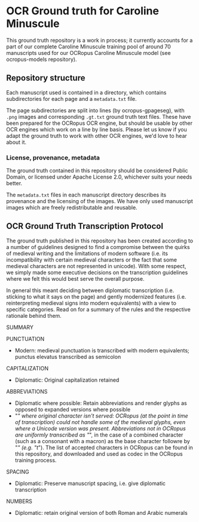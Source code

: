 # OCR Ground truth for Caroline Minuscule

This ground truth repository is a work in process; it currently accounts for a part of our complete Caroline Minuscule training pool of around 70 manuscripts used for our OCRopus Caroline Minuscule model (see ocropus-models repository).

## Repository structure

Each manuscript used is contained in a directory, which contains subdirectories for each page and a `metadata.txt` file.

The page subdirectories are split into lines (by ocropus-gpageseg), with `.png` images and corresponding `.gt.txt` ground truth text files. These have been prepared for the OCRopus OCR engine, but should be usable by other OCR engines which work on a line by line basis. Please let us know if you adapt the ground truth to work with other OCR engines, we'd love to hear about it.

### License, provenance, metadata

The ground truth contained in this repository should be considered Public Domain, or licensed under Apache License 2.0, whichever suits your needs better.

The `metadata.txt` files in each manuscript directory describes its provenance and the licensing of the images. We have only used manuscript images which are freely redistributable and reusable.



## OCR Ground Truth Transcription Protocol

The ground truth published in this repository has been created according to a number of guidelines designed to find a compromise
between the quirks of medieval writing and the limitations of modern software (i.e. its incompatibility with certain medieval characters or the fact that some 
medieval characters are not represented in unicode).
With some respect, we simply made some executive decisions on the transcription guidelines where we felt this would best serve the overall purpose.

In general this meant deciding between diplomatic transcription (i.e. sticking to what it says on the page) and
gently modernized features (i.e. reinterpreting medieval signs into modern equivalents) with a view to specific categories. Read on for a summary of the rules and the respective rationale behind them.



SUMMARY

PUNCTUATION
- Modern: medieval punctuation is transcribed with modern equivalents; punctus elevatus transcribed as semicolon

CAPITALIZATION
- Diplomatic: Original capitalization retained

ABBREVIATIONS
- Diplomatic where possible: Retain abbreviations and render glyphs as opposed to expanded versions where possible
- "*" where original character isn't served: OCRopus (at the point in time of transcription) could not handle some of the medieval glyphs, even where a Unicode version was present. 
Abbreviations not in OCRopus are uniformly transcribed as "*", in the case of a combined character (such as a consonant with a macron) as the base character followre by "*" (e.g. "t*").
The list of accepted characters in OCRopus can be found in this repository, and downloaded and used as codec in the OCRopus training process. 

SPACING
- Diplomatic: Preserve manuscript spacing, i.e. give diplomatic transcription

NUMBERS
- Diplomatic: retain original version of both Roman and Arabic numerals
